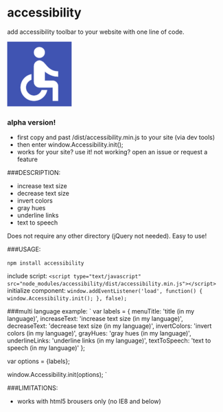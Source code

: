 # accessibility
add accessibility toolbar to your website with one line of code.

![Alt text](/accessibility.png "Optional Title")

### alpha version!
  * first copy and past /dist/accessibility.min.js to your site (via dev tools)
  * then enter window.Accessibility.init();
  * works for your site? use it! not working? open an issue or request a feature

###DESCRIPTION:
* increase text size
* decrease text size
* invert colors
* gray hues
* underline links
* text to speech 

Does not require any other directory (jQuery not needed).
Easy to use!

###USAGE:

`npm install accessibility`

include script:
`<script type="text/javascript" src="node_modules/accessibility/dist/accessibility.min.js"></script>`
initialize component:
`window.addEventListener('load', function() {
    window.Accessibility.init();
}, false);`

###multi language example:
`
var labels = {
    menuTitle: 'title (in my language)',
    increaseText: 'increase text size (in my language)',
    decreaseText: 'decrease text size (in my language)',
    invertColors: 'invert colors (in my language)',
    grayHues: 'gray hues (in my language)',
    underlineLinks: 'underline links (in my language)',
    textToSpeech: 'text to speech (in my language)'
};

var options = {labels};

window.Accessibility.init(options);
`

###LIMITATIONS:
* works with html5 brousers only (no IE8 and below)
